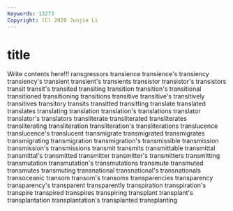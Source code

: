 ```yaml
---
Keywords: 13273
Copyright: (C) 2020 Junjie Li
---
```


# title

Write contents here!!!
ransgressors 
transience 
transience's 
transiency 
transiency's 
transient 
transient's
transients 
transistor 
transistor's 
transistors 
transit 
transit's 
transited 
transiting 
transition 
transition's
transitional 
transitioned 
transitioning 
transitions 
transitive 
transitive's 
transitively 
transitives 
transitory 
transits
transitted 
transitting 
translate 
translated 
translates 
translating 
translation 
translation's 
translations 
translator
translator's 
translators 
transliterate 
transliterated 
transliterates 
transliterating 
transliteration 
transliteration's 
transliterations 
translucence
translucence's 
translucent 
transmigrate 
transmigrated 
transmigrates 
transmigrating 
transmigration 
transmigration's 
transmissible 
transmission
transmission's 
transmissions 
transmit 
transmits 
transmittable 
transmittal 
transmittal's 
transmitted 
transmitter 
transmitter's
transmitters 
transmitting 
transmutation 
transmutation's 
transmutations 
transmute 
transmuted 
transmutes 
transmuting 
transnational
transnational's 
transnationals 
transoceanic 
transom 
transom's 
transoms 
transparencies 
transparency 
transparency's 
transparent
transparently 
transpiration 
transpiration's 
transpire 
transpired 
transpires 
transpiring 
transplant 
transplant's 
transplantation
transplantation's 
transplanted 
transplanting 
